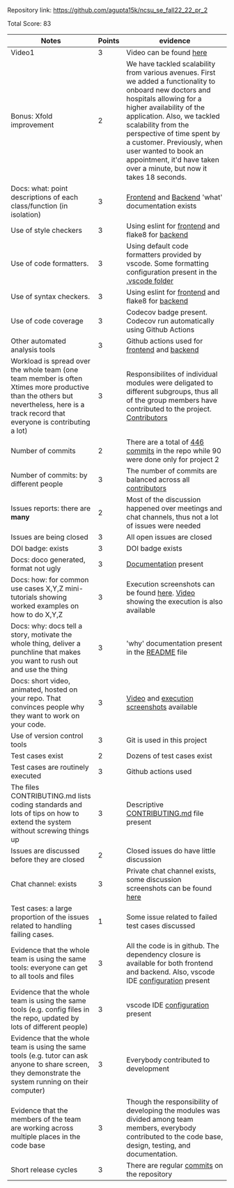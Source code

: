 Repository link: https://github.com/agupta15k/ncsu_se_fall22_22_pr_2

Total Score: 83

|Notes|Points|evidence|
|-----|---------|---------|
|Video1|3|Video can be found [here](https://github.com/agupta15k/ncsu_se_fall22_22_pr_2/tree/main/docs/execution/video) |
|Bonus: Xfold improvement|2|We have tackled scalability from various avenues. First we added a functionality to onboard new doctors and hospitals allowing for a higher availability of the application. Also, we tackled scalability from the perspective of time spent by a customer. Previously, when user wanted to book an appointment, it'd have taken over a minute, but now it takes 18 seconds.|
|Docs: what: point descriptions of each class/function (in isolation)|3|[Frontend](https://htmlpreview.github.io/?https://github.com/agupta15k/ncsu_se_fall22_22_pr_2/blob/frontendDocs/wolfcare/0.1.0/index.html) and [Backend](https://htmlpreview.github.io/?https://github.com/agupta15k/ncsu_se_fall22_22_pr_2/blob/backendDocs/index.html) 'what' documentation exists|
|Use of style checkers |3|Using eslint for [frontend](https://github.com/agupta15k/ncsu_se_fall22_22_pr_2/blob/main/.github/workflows/frontendGitActions.yml) and flake8 for [backend](https://github.com/agupta15k/ncsu_se_fall22_22_pr_2/blob/main/.github/workflows/backendGitActions.yml)|
|Use of code formatters. |3|Using default code formatters provided by vscode. Some formatting configuration present in the [.vscode folder](https://github.com/agupta15k/ncsu_se_fall22_22_pr_2/tree/main/.vscode)|
|Use of syntax checkers. |3|Using eslint for [frontend](https://github.com/agupta15k/ncsu_se_fall22_22_pr_2/blob/main/.github/workflows/frontendGitActions.yml) and flake8 for [backend](https://github.com/agupta15k/ncsu_se_fall22_22_pr_2/blob/main/.github/workflows/backendGitActions.yml)|
|Use of code coverage |3| Codecov badge present. Codecov run automatically using Github Actions|
|Other automated analysis tools| 3 | Github actions used for [frontend](https://github.com/agupta15k/ncsu_se_fall22_22_pr_2/blob/main/.github/workflows/frontendGitActions.yml) and [backend](https://github.com/agupta15k/ncsu_se_fall22_22_pr_2/blob/main/.github/workflows/backendGitActions.yml)|
|Workload is spread over the whole team (one team member is often Xtimes more productive than the others but nevertheless, here is a track record that everyone is contributing a lot)| 3 | Responsibilites of individual modules were deligated to different subgroups, thus all of the group members have contributed to the project. [Contributors](https://github.com/agupta15k/ncsu_se_fall22_22_pr_2/graphs/contributors)|
|Number of commits|2 | There are a total of [446 commits](https://github.com/agupta15k/ncsu_se_fall22_22_pr_2/commits/main) in the repo while 90 were done only for project 2|
|Number of commits: by different people|3|The number of commits are balanced across all [contributors](https://github.com/agupta15k/ncsu_se_fall22_22_pr_2/graphs/contributors)|
|Issues reports: there are **many**|2 | Most of the discussion happened over meetings and chat channels, thus not a lot of issues were needed
|Issues are being closed| 3 | All open issues are closed|
|DOI badge: exists|3 | DOI badge exists|
|Docs: doco generated, format not ugly |3 | [Documentation](https://agupta15k.github.io/ncsu_se_fall22_22_pr_2/) present|
|Docs: how: for common use cases X,Y,Z mini-tutorials showing worked examples on how to do X,Y,Z|3 | Execution screenshots can be found [here](https://github.com/agupta15k/ncsu_se_fall22_22_pr_2/tree/main/docs/execution/screenshots). [Video](https://github.com/agupta15k/ncsu_se_fall22_22_pr_2/tree/main/docs/execution/video) showing the execution is also available|
|Docs: why: docs tell a story, motivate the whole thing, deliver a punchline that makes you want to rush out and use the thing| 3 | 'why' documentation present in the [README](https://github.com/agupta15k/ncsu_se_fall22_22_pr_2/blob/main/README.md) file
|Docs: short video, animated, hosted on your repo. That convinces people why they want to work on your code.|3 | [Video](https://github.com/agupta15k/ncsu_se_fall22_22_pr_2/tree/main/docs/execution/video) and [execution screenshots](https://github.com/agupta15k/ncsu_se_fall22_22_pr_2/tree/main/docs/execution/screenshots) available
|Use of version control tools|3 | Git is used in this project
|Test cases exist|2 | Dozens of test cases exist |
|Test cases are routinely executed|3 | Github actions used|
|The files CONTRIBUTING.md lists coding standards and lots of tips on how to extend the system without screwing things up|3|Descriptive [CONTRIBUTING.md](https://github.com/agupta15k/ncsu_se_fall22_22_pr_2/blob/main/CONTRIBUTING.md) file present|
|Issues are discussed before they are closed|2 | Closed issues do have little discussion ||
|Chat channel: exists|3 | Private chat channel exists, some discussion screenshots can be found [here](https://github.com/agupta15k/ncsu_se_fall22_22_pr_2/tree/main/docs/chatChannel/screenshots)
|Test cases: a large proportion of the issues related to handling failing cases.|1 | Some issue related to failed test cases discussed |
|Evidence that the whole team is using the same tools: everyone can get to all tools and files|3 | All the code is in github. The dependency closure is available for both frontend and backend. Also, vscode IDE [configuration](https://github.com/agupta15k/ncsu_se_fall22_22_pr_2/tree/main/.vscode) present|
|Evidence that the whole team is using the same tools (e.g. config files in the repo, updated by lots of different people)|3 | vscode IDE [configuration](https://github.com/agupta15k/ncsu_se_fall22_22_pr_2/tree/main/.vscode) present|
|Evidence that the whole team is using the same tools (e.g. tutor can ask anyone to share screen, they demonstrate the system running on their computer)|3 | Everybody contributed to development|
|Evidence that the members of the team are working across multiple places in the code base|3 | Though the responsibility of developing the modules was divided among team members, everybody contributed to the code base, design, testing, and documentation.|
|Short release cycles |  3 | There are regular [commits](https://github.com/agupta15k/ncsu_se_fall22_22_pr_2/commits/main) on the repository|
